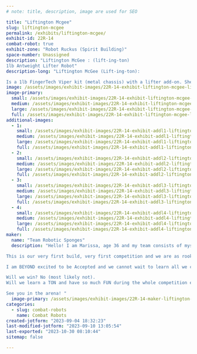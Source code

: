 ```yaml
---
# note: title, description, image are used for SEO

title: "Liftington Mcgee"
slug: liftington-mcgee
permalink: /exhibits/liftington-mcgee/
exhibit-id: 22R-14
combat-robot: true
exhibit-zone: "Robot Ruckus (Spirit Building)"
space-number: Unassigned
description: "Liftington McGee : (lift-ing-ton)
1lb Antweight Lifter Robot"
description-long: "Liftington McGee (Lift-ing-ton):

Is a 1lb FingerTech Viper kit (metal chassis) with a lifter add-on. She has upgrades to her motors for more torque, less speed. Upgraded armor for (hopefully) more durability during combat. As well as upgraded ESC for ease of maintenance during competition. Her wheels also have a standard liquid latex treatment for more grip in the arena. Her signature move is the FACE-LIFT.     "
image: /assets/images/exhibit-images/22R-14-exhibit-liftington-mcgee-liftington-edit-large.png
image-primary: 
  small: /assets/images/exhibit-images/22R-14-exhibit-liftington-mcgee-liftington-edit-small.png
  medium: /assets/images/exhibit-images/22R-14-exhibit-liftington-mcgee-liftington-edit-medium.png
  large: /assets/images/exhibit-images/22R-14-exhibit-liftington-mcgee-liftington-edit-large.png
  full: /assets/images/exhibit-images/22R-14-exhibit-liftington-mcgee-liftington-edit-full.png
additional-images: 
  - 1:
    small: /assets/images/exhibit-images/22R-14-exhibit-addl1-liftington-mcgee-20230424-201515-small.jpg
    medium: /assets/images/exhibit-images/22R-14-exhibit-addl1-liftington-mcgee-20230424-201515-medium.jpg
    large: /assets/images/exhibit-images/22R-14-exhibit-addl1-liftington-mcgee-20230424-201515-large.jpg
    full: /assets/images/exhibit-images/22R-14-exhibit-addl1-liftington-mcgee-20230424-201515-full.jpg
  - 2:
    small: /assets/images/exhibit-images/22R-14-exhibit-addl2-liftington-mcgee-20230512-193038-small.jpg
    medium: /assets/images/exhibit-images/22R-14-exhibit-addl2-liftington-mcgee-20230512-193038-medium.jpg
    large: /assets/images/exhibit-images/22R-14-exhibit-addl2-liftington-mcgee-20230512-193038-large.jpg
    full: /assets/images/exhibit-images/22R-14-exhibit-addl2-liftington-mcgee-20230512-193038-full.jpg
  - 3:
    small: /assets/images/exhibit-images/22R-14-exhibit-addl3-liftington-mcgee-20230512-193051-small.jpg
    medium: /assets/images/exhibit-images/22R-14-exhibit-addl3-liftington-mcgee-20230512-193051-medium.jpg
    large: /assets/images/exhibit-images/22R-14-exhibit-addl3-liftington-mcgee-20230512-193051-large.jpg
    full: /assets/images/exhibit-images/22R-14-exhibit-addl3-liftington-mcgee-20230512-193051-full.jpg
  - 4:
    small: /assets/images/exhibit-images/22R-14-exhibit-addl4-liftington-mcgee-20230512-193402-small.jpg
    medium: /assets/images/exhibit-images/22R-14-exhibit-addl4-liftington-mcgee-20230512-193402-medium.jpg
    large: /assets/images/exhibit-images/22R-14-exhibit-addl4-liftington-mcgee-20230512-193402-large.jpg
    full: /assets/images/exhibit-images/22R-14-exhibit-addl4-liftington-mcgee-20230512-193402-full.jpg
maker: 
  name: "Team Robotic Sponges"
  description: "Hello! I am Marissa, age 36 and my team consists of myself (Captain, main bot builder), my husband Russell (team engineer) and son Sawyer (team energetic hype man and backup robot driver). Our Team moto is - TEAM ROBOTIC SPONGES ... Here to ABSORB all the combat robotics knowledge! 

This is our very first build, very first competition and we are as rookie as you can get. This started with my son and I and our passion for BattleBots that roped in our third member who now loves the sport just as much as us! 

I am BEYOND excited to be Accepted and we cannot wait to learn all we can about the combat robotics community and fellow competitor's! I realize we have a very tall hill to climb in this sport but I (at least) am loving every part of the journey!

Will we win? No (most likely not).
Will we learn a TON and have so much FUN during the whole competition experience? YES YES YES!!!

See you in the arena! "
  image-primary: /assets/images/exhibit-images/22R-14-maker-liftington-mcgee-robotic-sponges-logo-medium.png
categories: 
  - slug: combat-robots
    name: Combat Robots
created-jotform: "2023-09-04 18:32:23"
last-modified-jotform: "2023-09-10 13:05:54"
last-exported: "2023-10-30 08:10:44"
sitemap: false

---
```

